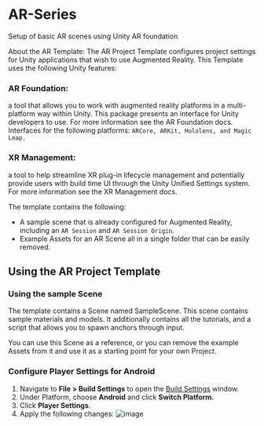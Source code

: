 # AR-Series
Setup of basic AR scenes using Unity AR foundation

About the AR Template: The AR Project Template configures project settings for Unity applications that wish to use Augmented Reality.
This Template uses the following Unity features:

### AR Foundation: 
a tool that allows you to work with augmented reality platforms in a multi-platform way within Unity. This package presents an interface for Unity developers to use. For more information see the AR Foundation docs.
Interfaces for the following platforms: `ARCore, ARKit, Hololens, and Magic Leap.`

### XR Management: 
a tool to help streamline XR plug-in lifecycle management and potentially provide users with build time UI through the Unity Unified Settings system. For more information see the XR Management docs.

The template contains the following:

- A sample scene that is already configured for Augmented Reality, including an `AR Session` and `AR Session Origin`.
- Example Assets for an AR Scene all in a single folder that can be easily removed.


## Using the AR Project Template
### Using the sample Scene
The template contains a Scene named SampleScene. This scene contains sample materials and models. It additionally contains all the tutorials, and a script that allows you to spawn anchors through input.

You can use this Scene as a reference, or you can remove the example Assets from it and use it as a starting point for your own Project.


### Configure Player Settings for Android

1. Navigate to **File > Build Settings** to open the [Build Settings](https://docs.unity3d.com/Manual/BuildSettings.html) window.
2. Under Platform, choose **Android** and click **Switch Platform.**
3. Click **Player Settings**.
4. Apply the following changes:
![image](https://github.com/poojapol01/AR-Series/assets/69631505/91ac00da-5c77-4260-936e-23b508d45870)
